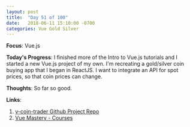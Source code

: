```yaml
---
layout: post
title:  "Day 51 of 100"
date:   2018-06-11 15:10:00 -0700
categories: Vue Gold Silver 
---
```


**Focus**: Vue.js 

**Today's Progress**: I finished more of the Intro to Vue.js tutorials and I started a new Vue.js project of my own. I'm recreating a gold/silver coin buying app that I began in ReactJS. I want to integrate an API for spot prices, so that coin prices can change.

**Thoughts**: So far so good. 

**Links**: 
1. [v-coin-trader Github Project Repo](https://github.com/castlemaninc/v-coin-trader)
2. [Vue Mastery - Courses](https://www.vuemastery.com/courses)